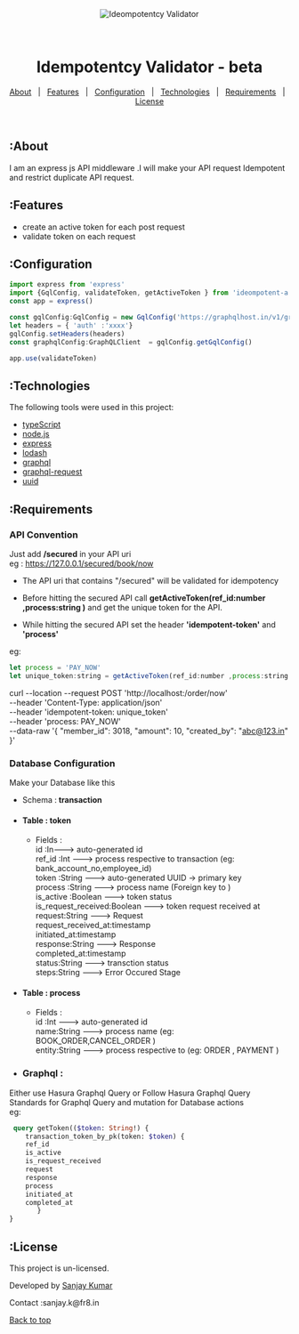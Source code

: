 <div align="center" id="top"> 
  <img src="https://www.fr8.in/images/logo.png" alt="Ideompotentcy Validator" />

  &#xa0;

</div>

<h1 align="center">Idempotentcy Validator - beta</h1>

<p align="center">
  <a href="#about">About</a> &#xa0; | &#xa0; 
  <a href="#features">Features</a> &#xa0; | &#xa0;
  <a href="#configuration">Configuration</a> &#xa0; | &#xa0;
  <a href="#technologies">Technologies</a> &#xa0; | &#xa0;
  <a href="#requirements">Requirements</a> &#xa0; | &#xa0;
  <a href="#license">License</a>
</p>

<br>

## :About ##

I am an express js API middleware .I will make your API request Idempotent and restrict duplicate API request.

## :Features ##
* create an active token for each post request
* validate token on each request 

## :Configuration ##

```js
import express from 'express'
import {GqlConfig, validateToken, getActiveToken } from 'ideompotent-a'
const app = express()

const gqlConfig:GqlConfig = new GqlConfig('https://graphqlhost.in/v1/graphql')
let headers = { 'auth' :'xxxx'}
gqlConfig.setHeaders(headers)
const graphqlConfig:GraphQLClient  = gqlConfig.getGqlConfig()

app.use(validateToken)
```

## :Technologies ##

The following tools were used in this project:
- [typeScript](https://www.typescriptlang.org/)
- [node.js](https://nodejs.org/en/)
- [express](https://expressjs.com/)
- [lodash](https://lodash.com/)
- [graphql](https://graphql.org/graphql-js/)
- [graphql-request](https://www.npmjs.com/package/graphql-request)
- [uuid](https://www.npmjs.com/package/uuid)



## :Requirements ##

### API Convention
Just add <b>/secured</b> in your API uri \
eg : https://127.0.0.1/secured/book/now

- The API uri that contains "/secured" will be validated for idempotency

- Before hitting the secured API call **getActiveToken(ref_id:number ,process:string )** and get the unique token for the API.

- While hitting the secured API set the header **'idempotent-token'** and **'process'**

eg:
```js
let process = 'PAY_NOW'
let unique_token:string = getActiveToken(ref_id:number ,process:string )
```
curl --location --request POST 'http://localhost:/order/now' \
--header 'Content-Type: application/json' \
--header 'idempotent-token: unique_token' \
--header 'process: PAY_NOW' \
--data-raw '{
    "member_id": 3018,
    "amount": 10,
    "created_by": "abc@123.in"
}' 

### Database Configuration
Make your Database like this 
* Schema :<b>  transaction</b>
 * #### Table  :  <b>token</b>
   * Fields : \
    id :In---> auto-generated id\
    ref_id :Int                 ---> process respective to transaction (eg: bank_account_no,employee_id)\
    token :String               ---> auto-generated UUID -> primary key\
    process :String             ---> process name (Foreign key to )\
    is_active :Boolean          ---> token status\
    is_request_received:Boolean ---> token request received at\
    request:String              ---> Request\
    request_received_at:timestamp\
    initiated_at:timestamp\
    response:String             ---> Response\
    completed_at:timestamp\
    status:String               ---> transction status\
    steps:String                ---> Error Occured Stage

 * #### Table  :  <b>process</b>
   * Fields :\
    id :Int                     ---> auto-generated id\
    name:String                 ---> process name (eg: BOOK_ORDER,CANCEL_ORDER )\
    entity:String               ---> process respective to (eg: ORDER , PAYMENT )
    
* ### Graphql  :
 Either use Hasura Graphql Query  or Follow Hasura Graphql Query Standards for Graphql Query and mutation for Database actions \
  eg:
```graphql
 query getToken(($token: String!) {
    transaction_token_by_pk(token: $token) {
    ref_id
    is_active
    is_request_received
    request
    response
    process
    initiated_at
    completed_at
       }
}
 ```
## :License ##

This project is  un-licensed.


Developed by <a href="https://github.com/jsanjeykumar" target="_blank">Sanjay Kumar</a> 
<p>Contact :sanjay.k@fr8.in&#xa0;</p>

<a href="#top">Back to top</a>
